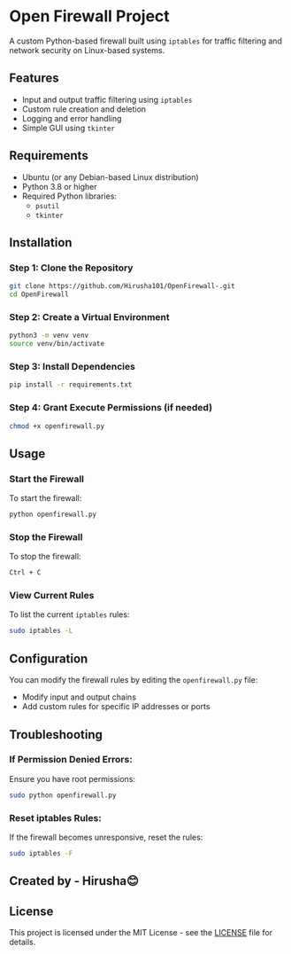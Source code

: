 # Open Firewall Project

A custom Python-based firewall built using `iptables` for traffic filtering and network security on Linux-based systems.

## Features
- Input and output traffic filtering using `iptables`
- Custom rule creation and deletion
- Logging and error handling
- Simple GUI using `tkinter`

## Requirements
- Ubuntu (or any Debian-based Linux distribution)
- Python 3.8 or higher
- Required Python libraries:
  - `psutil`
  - `tkinter`

## Installation

### Step 1: Clone the Repository
```bash
git clone https://github.com/Hirusha101/OpenFirewall-.git
cd OpenFirewall 
```

### Step 2: Create a Virtual Environment
```bash
python3 -m venv venv
source venv/bin/activate
```

### Step 3: Install Dependencies
```bash
pip install -r requirements.txt
```

### Step 4: Grant Execute Permissions (if needed)
```bash
chmod +x openfirewall.py
```

## Usage

### Start the Firewall
To start the firewall:
```bash
python openfirewall.py
```

### Stop the Firewall
To stop the firewall:
```bash
Ctrl + C
```

### View Current Rules
To list the current `iptables` rules:
```bash
sudo iptables -L
```

## Configuration
You can modify the firewall rules by editing the `openfirewall.py` file:
- Modify input and output chains
- Add custom rules for specific IP addresses or ports

## Troubleshooting
### If Permission Denied Errors:
Ensure you have root permissions:
```bash
sudo python openfirewall.py
```

### Reset iptables Rules:
If the firewall becomes unresponsive, reset the rules:
```bash
sudo iptables -F
```

## Created by - Hirusha😊


## License
This project is licensed under the MIT License - see the [LICENSE](LICENSE) file for details.



